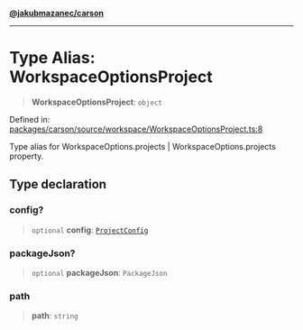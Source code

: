 [**@jakubmazanec/carson**](../README.md)

---

# Type Alias: WorkspaceOptionsProject

> **WorkspaceOptionsProject**: `object`

Defined in:
[packages/carson/source/workspace/WorkspaceOptionsProject.ts:8](https://github.com/jakubmazanec/tools/blob/0373298af23ca7b778987184cd6fcccd21ae54be/packages/carson/source/workspace/WorkspaceOptionsProject.ts#L8)

Type alias for WorkspaceOptions.projects \| WorkspaceOptions.projects property.

## Type declaration

### config?

> `optional` **config**: [`ProjectConfig`](ProjectConfig.md)

### packageJson?

> `optional` **packageJson**: `PackageJson`

### path

> **path**: `string`
